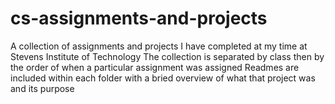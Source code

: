 # cs-assignments-and-projects
A collection of assignments and projects I have completed at my time at Stevens Institute of Technology
The collection is separated by class then by the order of when a particular assignment was assigned
Readmes are included within each folder with a bried overview of what that project was and its purpose
